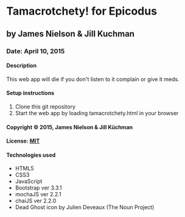 # Tamacrotchety! for Epicodus
## by James Nielson & Jill Kuchman
### Date: April 10, 2015
#### Description
This web app will die if you don't listen to it complain or give it meds.

#### Setup instructions
1. Clone this git repository
2. Start the web app by loading tamacrotchety.html in your browser

#### Copyright © 2015, James Nielson & Jill Küchman

#### License: [MIT](https://github.com/twbs/bootstrap/blob/master/LICENSE)  

#### Technologies used
- HTML5
- CSS3
- JavaScript
- Bootstrap ver 3.3.1
- mochaJS ver 2.2.1
- chaiJS ver 2.2.0
- Dead Ghost icon by Julien Deveaux (The Noun Project)
